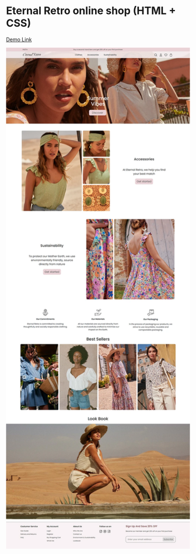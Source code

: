 # Eternal Retro online shop (HTML + CSS)

[Demo Link](https://eternal-retro-online-shop.vercel.app/)

<div align="left">
        <a href="https://eternal-retro-online-shop.vercel.app/" title="Eternal Retro Shop Project">
            <img src="./public/assets/screencapture-eternal-retro-online-shop.webp" width="600" alt="Eternal Retro Shop" />
        </a>
</div>
